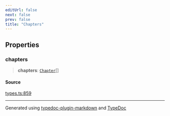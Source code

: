 ```yaml
---
editUrl: false
next: false
prev: false
title: "Chapters"
---
```


## Properties

### chapters

> **chapters**: [`Chapter`](/api/interfaces/chapter/)[]

#### Source

[types.ts:859](https://github.com/fostertheweb/spotify-web-sdk/blob/eb6b780/src/types.ts#L859)

***

Generated using [typedoc-plugin-markdown](https://www.npmjs.com/package/typedoc-plugin-markdown) and [TypeDoc](https://typedoc.org/)
